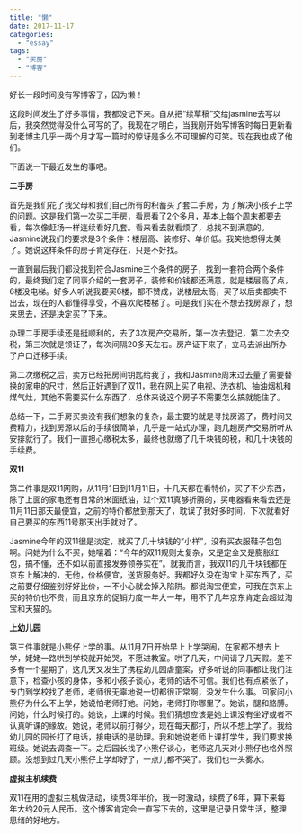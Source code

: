 ```yaml
---
title: "懒"
date: 2017-11-17
categories: 
  - "essay"
tags: 
  - "买房"
  - "博客"
---
```


好长一段时间没有写博客了，因为懒！

这段时间发生了好多事情，我都没记下来。自从把“续草稿”交给jasmine去写以后，我突然觉得没什么可写的了。我现在才明白，当我刚开始写博客时每日更新看到老博主几乎一两个月才写一篇时的惊讶是多么不可理解的可笑。现在我也成了他们。

下面说一下最近发生的事吧。

**二手房**

首先是我们花了我父母和我们自己所有的积蓄买了套二手房，为了解决小孩子上学的问题。这是我们第一次买二手房，看房看了2个多月，基本上每个周末都要去看，每次像赶场一样连续看好几套。看来看去就看烦了，总找不到满意的。Jasmine说我们的要求是3个条件：楼层高、装修好、单价低。我笑她想得太美了。她说这样条件的房子肯定存在，只是不好找。

一直到最后我们都没找到符合Jasmine三个条件的房子，找到一套符合两个条件的，最终我们定了同事介绍的一套房子，装修和价钱都还满意，就是楼层高了点，6楼没电梯。好多人听说我要买6楼，都不赞成，说楼层太高，买了以后卖都卖不出去，现在的人都懂得享受，不喜欢爬楼梯了。可是我们实在不想去找房源了，想来思去，还是决定买了下来。

办理二手房手续还是挺顺利的，去了3次房产交易所，第一次去登记，第二次去交税，第三次就是领证了，每次间隔20多天左右。房产证下来了，立马去派出所办了户口迁移手续。

第二次缴税之后，卖方已经把房间钥匙给我了，我和Jasmine周末过去量了需要替换的家电的尺寸，然后正好遇到了双11，我在网上买了电视、洗衣机、抽油烟机和煤气灶，其他不需要买什么东西了，总体来说这个房子不需要怎么搞就能住了。

总结一下，二手房买卖没有我们想象的复杂，最主要的就是寻找房源了，费时间又费精力，找到房源以后的手续很简单，几乎是一站式办理，跑几趟房产交易所听从安排就行了。我们一直担心缴税太多，最终也就缴了几千块钱的税，和几十块钱的手续费。

**双11**

第二件事是双11网购，从11月1日到11月11日，十几天都在看特价，买了不少东西，除了上面的家电还有日常的米面纸油，过个双11真够折腾的，买电器看来看去还是11月11日那天最便宜，之前的特价都放到那天了，耽误了我好多时间，下次就看好自己要买的东西11号那天出手就对了。

Jasmine今年的双11很是淡定，就买了几十块钱的“小样”，没有买衣服鞋子包包啊。问她为什么不买，她嚷着：“今年的双11规则太复杂，又是定金又是膨胀红包，搞不懂，还不如以前直接发券领券实在”。就我而言，我双11的几千块钱都在京东上解决的，无他，价格便宜，送货服务好。我都好久没在淘宝上买东西了，买之前要仔细鉴别好好比价，一不小心就会掉入陷阱。都说淘宝便宜，可我在京东上买的特价也不贵，而且京东的促销力度一年大一年，用不了几年京东肯定会超过淘宝和天猫的。

**上幼儿园**

第三件事就是小熊仔上学的事。从11月7日开始早上上学哭闹，在家都不想去上学，姥姥一路哄到学校就开始哭，不愿进教室。哄了几天，中间请了几天假。差不多有一个星期了，这几天又发生了携程幼儿园虐童案，好多听说的同事都让我们注意下，检查小孩的身体，多和小孩子谈心，老师的话不可信。我们也有点紧张了，专门到学校找了老师，老师很无辜地说一切都很正常啊，没发生什么事。回家问小熊仔为什么不上学，她说怕老师打她。问她，老师打你哪里了。她说，腿和胳膊。问她，什么时候打的。她说，上课的时候。我们猜想应该是她上课没有坐好或者不认真听课的缘故。她说，老师以前打得少，现在每天都打，所以不想上学了。我给幼儿园的园长打了电话，接电话的是助理。我和她说老师上课打学生，我们要求换班级。她说去调查一下。之后园长找了小熊仔谈心，老师这几天对小熊仔也格外照顾。没想到过几天小熊仔上学却好了，一点儿都不哭了。我们也一头雾水。

**虚拟主机续费**

双11在用的虚拟主机做活动，续费3年半价，我一时激动，续费了6年，算下来每年大约20元人民币。这个博客肯定会一直写下去的，这里是记录日常生活，整理思绪的好地方。
